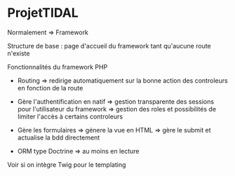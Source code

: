 # ProjetTIDAL
Normalement => Framework

Structure de base : page d'accueil du framework tant qu'aucune route n'existe

Fonctionnalités du framework PHP
* Routing
    => redirige automatiquement sur la bonne action des controleurs en fonction de la route
    
* Gère l'authentification en natif
    => gestion transparente des sessions pour l'utilisateur du framework
    => gestion des roles et possibilités de limiter l'accès à certains controleurs
    
* Gère les formulaires
    => génere la vue en HTML
    => gère le submit et actualise la bdd directement
    
* ORM type Doctrine
     => au moins en lecture

Voir si on intègre Twig pour le templating
